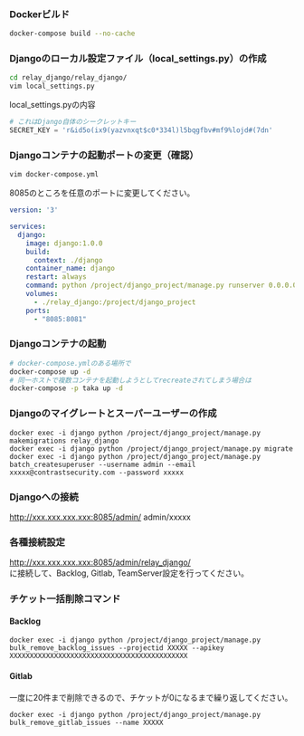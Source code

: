 ### Dockerビルド
```bash
docker-compose build --no-cache
```

### Djangoのローカル設定ファイル（local_settings.py）の作成
```bash
cd relay_django/relay_django/
vim local_settings.py
```
local_settings.pyの内容
```python
# これはDjango自体のシークレットキー
SECRET_KEY = 'r&id5o(ix9(yazvnxqt$c0*334l)l5bqgfbv#mf9%lojd#(7dn'
```

### Djangoコンテナの起動ポートの変更（確認）
```bash
vim docker-compose.yml
```
8085のところを任意のポートに変更してください。
```yaml
version: '3' 

services:
  django:
    image: django:1.0.0
    build:
      context: ./django
    container_name: django
    restart: always
    command: python /project/django_project/manage.py runserver 0.0.0.0:8081
    volumes:
      - ./relay_django:/project/django_project
    ports:
      - "8085:8081"
```

### Djangoコンテナの起動
```bash
# docker-compose.ymlのある場所で
docker-compose up -d
# 同一ホストで複数コンテナを起動しようとしてrecreateされてしまう場合は
docker-compose -p taka up -d
```

### Djangoのマイグレートとスーパーユーザーの作成
```
docker exec -i django python /project/django_project/manage.py makemigrations relay_django
docker exec -i django python /project/django_project/manage.py migrate
docker exec -i django python /project/django_project/manage.py batch_createsuperuser --username admin --email xxxxx@contrastsecurity.com --password xxxxx
```

### Djangoへの接続
http://xxx.xxx.xxx.xxx:8085/admin/
admin/xxxxx

### 各種接続設定
http://xxx.xxx.xxx.xxx:8085/admin/relay_django/  
に接続して、Backlog, Gitlab, TeamServer設定を行ってください。

### チケット一括削除コマンド
#### Backlog
```
docker exec -i django python /project/django_project/manage.py bulk_remove_backlog_issues --projectid XXXXX --apikey XXXXXXXXXXXXXXXXXXXXXXXXXXXXXXXXXXXXXXXXXXXX
```
#### Gitlab
一度に20件まで削除できるので、チケットが0になるまで繰り返してください。
```
docker exec -i django python /project/django_project/manage.py bulk_remove_gitlab_issues --name XXXXX
```
